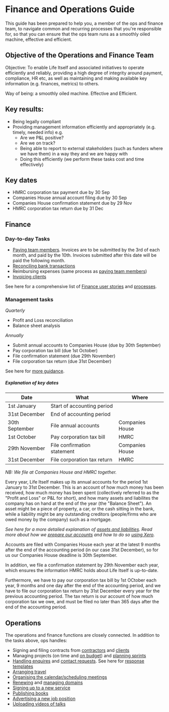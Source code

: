 # Finance and Operations Guide

This guide has been prepared to help you, a member of the ops and finance team, to navigate common and recurring processes that you're responsible for, so that you can ensure that the ops team runs as a smoothly oiled machine, effective and efficient. 

## Objective of the Operations and Finance Team

Objective: To enable Life Itself and associated initiatives to operate efficiently and reliably, providing a high degree of integrity around payment, compliance, HR etc, as well as maintaining and making available key information (e.g. finances, metrics) to others. 

Way of being: a smoothly oiled machine. Effective and Efficient.

## Key results:

- Being legally compliant
- Providing management information efficiently and appropriately (e.g. timely, needed info)  e.g.
  - Are we P&L positive?
  - Are we on track?
  - Being able to report to external stakeholders (such as funders where we have them) in a way they and we are happy with 
  - Doing this efficiently (we perform these tasks cost and time effectively)

## Key dates

* HMRC corporation tax payment due by 30 Sep
* Companies House annual account filing due by 30 Sep
* Companies House confirmation statement due by 29 Nov
* HMRC corporation tax return due by 31 Dec

## Finance

### Day-to-day Tasks

- [Paying team members](https://docs.google.com/document/d/1rSLj081NKkWPkR0Ys3ZVTy0tkFEr3pcJ-W86ajhchbg/edit#heading=h.jaqflu4acb0f). Invoices are to be submitted by the 3rd of each month, and paid by the 10th. Invoices submitted after this date will be paid the following month. 
- [Reconciling bank transactions](https://docs.google.com/document/d/1rSLj081NKkWPkR0Ys3ZVTy0tkFEr3pcJ-W86ajhchbg/edit#heading=h.xysvmmka5ue8)
- Reimbursing expenses (same process as [paying team members](https://docs.google.com/document/d/1rSLj081NKkWPkR0Ys3ZVTy0tkFEr3pcJ-W86ajhchbg/edit#heading=h.jaqflu4acb0f))
- [Invoicing clients](https://docs.google.com/document/d/1rSLj081NKkWPkR0Ys3ZVTy0tkFEr3pcJ-W86ajhchbg/edit#heading=h.loco5t6u22n)

See here for a comprehensive list of [Finance user stories](https://docs.google.com/spreadsheets/d/1CRZw0d_3wI_JtkkCApEY0vT0lenDJ10B-Cz6JNJBTLs/edit#gid=0) and [processes](https://docs.google.com/document/d/1rSLj081NKkWPkR0Ys3ZVTy0tkFEr3pcJ-W86ajhchbg/edit#heading=h.vorv3tq5tjyr). 

### Management tasks

_Quarterly_

- Profit and Loss reconciliation
- Balance sheet analysis 

_Annually_

- Submit annual accounts to Companies House (due by 30th September)
- Pay corporation tax bill (due 1st October)
- File confirmation statement (due 29th November)
- File corporation tax return (due 31st December)

See here for [more guidance](https://docs.google.com/document/d/1rSLj081NKkWPkR0Ys3ZVTy0tkFEr3pcJ-W86ajhchbg/edit#heading=h.tuvfjygjwx0u).

##### Explanation of key dates

| Date | What | Where |
| -------- | -------- | -------- |
| 1st January | Start of accounting period
| 31st December| End of accounting period
| 30th September | File annual accounts | Companies House
1st October   | Pay corporation tax bill| HMRC
| 29th November | File confirmation statement | Companies House
| 31st December | File corporation tax return | HMRC

_NB: We file at Companies House and HMRC together._ 

Every year, Life Itself makes up its annual accounts for the period 1st January to 31st December. This is an account of how much money has been received, how much money has been spent (collectively referred to as the "Profit and Loss" or P&L for short), and how many assets and liabilites the company has on hand at the end of the year (the "Balance Sheet"). An asset might be a piece of property, a car, or the cash sitting in the bank, while a liability might be any outstanding creditors (people/firms who are owed money by the company) such as a mortgage.

_See here for a more detailed explanation of [assets and liabilities](https://digit.business/financial-literacy/what-is-an-asset-what-is-a-liability). Read more about how we [prepare our accounts](https://docs.google.com/document/d/1rSLj081NKkWPkR0Ys3ZVTy0tkFEr3pcJ-W86ajhchbg/edit#heading=h.wb79i011u16d) and how to do so [using Xero](https://docs.google.com/document/d/1rSLj081NKkWPkR0Ys3ZVTy0tkFEr3pcJ-W86ajhchbg/edit#heading=h.q9ko728rlch4)._

Accounts are filed with Companies House each year at the latest 9 months after the end of the accounting period (in our case 31st December), so for us our Companies House deadline is 30th September. 

In addition, we file a confirmation statement by 29th November each year, which ensures the information HMRC holds about Life Itself is up-to-date. 

Furthermore, we have to pay our corporation tax bill by 1st OCtober each year, 9 months and one day after the end of the accounting period, and we have to file our corporation tax return by 31st December every year for the previous accounting period.  The tax return is our account of how much corporation tax we owe, and must be filed no later than 365 days after the end of the accounting period. 

## Operations

The operations and finance functions are closely connected. In addition to the tasks above, ops handles:

- Signing and filing contracts from [contractors](https://docs.google.com/document/d/1rSLj081NKkWPkR0Ys3ZVTy0tkFEr3pcJ-W86ajhchbg/edit#heading=h.6u8mx8e95k1s) and [clients](https://docs.google.com/document/d/1rSLj081NKkWPkR0Ys3ZVTy0tkFEr3pcJ-W86ajhchbg/edit#heading=h.4gylhjtzszfw)
- Managing projects (on time and [on budget](https://docs.google.com/document/d/1rSLj081NKkWPkR0Ys3ZVTy0tkFEr3pcJ-W86ajhchbg/edit#heading=h.eizj3jbuimiy)) and [planning sprints](https://docs.google.com/document/d/1RDVx_TbkIhBP6G1ZSkeU3r1ZQHbGJMg27xxl7pzpGQY/edit#heading=h.27nqov9f5wht)
- [Handling enquires](https://docs.google.com/document/d/1cG9975Kz9YM2S5wqNIRY14SxcQMKb9TedriTgAtjCTU/edit#heading=h.com7dqud936n) and [contact requests](https://docs.google.com/document/d/1cG9975Kz9YM2S5wqNIRY14SxcQMKb9TedriTgAtjCTU/edit#heading=h.34tvi8257lpe). See here for [response templates](https://docs.google.com/document/d/1wP6tczhk6Noiu9Nnwex1a40TJOdNBEbPqIVz8aZDCgQ/edit#heading=h.8p6c55hdzpz6)
- [Arranging travel](https://docs.google.com/document/d/1cG9975Kz9YM2S5wqNIRY14SxcQMKb9TedriTgAtjCTU/edit#heading=h.sjufwgyjvkrh)
- [Organising the calendar/scheduling meetings](https://docs.google.com/document/d/1cG9975Kz9YM2S5wqNIRY14SxcQMKb9TedriTgAtjCTU/edit#heading=h.etim78zhi5vg)
- [Renewing](https://docs.google.com/document/d/1cG9975Kz9YM2S5wqNIRY14SxcQMKb9TedriTgAtjCTU/edit#heading=h.1tw3a7bhr62p) and [managing domains](https://docs.google.com/document/d/1cG9975Kz9YM2S5wqNIRY14SxcQMKb9TedriTgAtjCTU/edit#heading=h.xcg5pz2dlkpm)
- [Signing up to a new service](https://docs.google.com/document/d/1cG9975Kz9YM2S5wqNIRY14SxcQMKb9TedriTgAtjCTU/edit#heading=h.lrxorxn5vorw)
- [Publishing books](https://docs.google.com/document/d/1cG9975Kz9YM2S5wqNIRY14SxcQMKb9TedriTgAtjCTU/edit#heading=h.hu8wuu1jnjn7)
- [Advertising a new job position](https://docs.google.com/document/d/1cG9975Kz9YM2S5wqNIRY14SxcQMKb9TedriTgAtjCTU/edit#heading=h.1254zj6uhou)
- [Uploading videos of talks](https://docs.google.com/document/d/1cG9975Kz9YM2S5wqNIRY14SxcQMKb9TedriTgAtjCTU/edit#heading=h.jicujnv5a10w)
